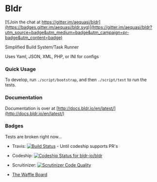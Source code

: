 Bldr
====

[![Join the chat at https://gitter.im/aequasi/bldr](https://badges.gitter.im/aequasi/bldr.svg)](https://gitter.im/aequasi/bldr?utm_source=badge&utm_medium=badge&utm_campaign=pr-badge&utm_content=badge)

Simplified Build System/Task Runner

Uses Yaml, JSON, XML, PHP, or INI for configs

### Quick Usage

To develop, run `./script/bootstrap`, and then `./script/test` to run the tests.

### Documentation

Documentation is over at [http://docs.bldr.io/en/latest/](http://docs.bldr.io/en/latest/)

### Badges

Tests are broken right now...

* Travis: [![Build Status](https://travis-ci.org/bldr-io/bldr.svg?branch=2.0.1)](https://travis-ci.org/bldr-io/bldr) - Until codeship supports PR's

* Codeship: [ ![Codeship Status for bldr-io/bldr](https://www.codeship.io/projects/30881770-9cb0-0131-2557-1a4ad598520c/status?branch=master)](https://www.codeship.io/projects/17812) 

* Scruitinizer: [![Scrutinizer Code Quality](https://scrutinizer-ci.com/g/bldr-io/bldr/badges/quality-score.png?s=fc2f6d8f68605e041a0cbf9965fe42bb42484ca4)](https://scrutinizer-ci.com/g/bldr-io/bldr/)

* [The Waffle Board](https://waffle.io/bldr-io/bldr)
